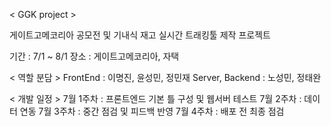 < GGK project >

게이트고메코리아 공모전 및 기내식 재고 실시간 트래킹툴 제작 프로젝트

기간 : 7/1 ~ 8/1
장소 : 게이트고메코리아, 자택

< 역할 분담 >
FrontEnd : 이명진, 윤성민, 정민재
Server, Backend : 노성민, 정태완

< 개발 일정 >
7월 1주차 : 프론트엔드 기본 틀 구성 및 웹서버 테스트
7월 2주차 : 데이터 연동
7월 3주차 : 중간 점검 및 피드백 반영
7월 4주차 : 배포 전 최종 점검
